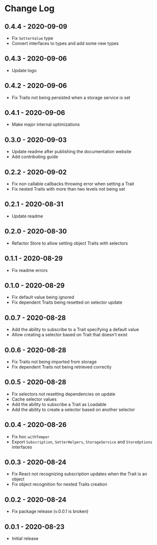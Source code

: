 # Change Log

## 0.4.4 - 2020-09-09
- Fix `SetterValue` type
- Convert interfaces to types and add some new types

## 0.4.3 - 2020-09-06
- Update logo

## 0.4.2 - 2020-09-06
- Fix Traits not being persisted when a storage service is set

## 0.4.1 - 2020-09-06
- Make major internal optimizations

## 0.3.0 - 2020-09-03
- Update readme after publishing the documentation website
- Add contributing guide

## 0.2.2 - 2020-09-02
- Fix non callable callbacks throwing error when setting a Trait
- Fix nested Traits with more than two levels not being set

## 0.2.1 - 2020-08-31
- Update readme

## 0.2.0 - 2020-08-30
- Refactor Store to allow setting object Traits with selectors

## 0.1.1 - 2020-08-29
- Fix readme errors

## 0.1.0 - 2020-08-29
- Fix default value being ignored
- Fix dependent Traits being resetted on selector update

## 0.0.7 - 2020-08-28
- Add the ability to subscribe to a Trait specifying a default value
- Allow creating a selector based on Trait that doesn't exist

## 0.0.6 - 2020-08-28
- Fix Traits not being imported from storage
- Fix dependent Traits not being retrieved correctly

## 0.0.5 - 2020-08-28
- Fix selectors not resetting dependencies on update
- Cache selector values
- Add the ability to subscribe a Trait as Loadable
- Add the ability to create a selector based on another selector

## 0.0.4 - 2020-08-26
- Fix hoc `withTemper`
- Export `Subscription`, `SetterHelpers`, `StorageService` and `StoreOptions` interfaces

## 0.0.3 - 2020-08-24
- Fix React not recognizing subscription updates when the Trait is an object
- Fix object recognition for nested Traits creation

## 0.0.2 - 2020-08-24
- Fix package release (v.0.0.1 is broken)

## 0.0.1 - 2020-08-23
- Initial release
